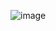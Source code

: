 ![image](https://user-images.githubusercontent.com/92860091/149213688-e44a2160-02ef-416f-a7f1-8ab75ca5ee24.png)
